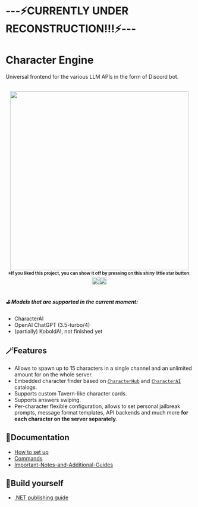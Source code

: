 # ---⚡CURRENTLY UNDER RECONSTRUCTION!!!⚡---

# Character Engine
Universal frontend for the various LLM APIs in the form of Discord bot.


<div align="center"><br>
  <img width="480" src="https://github.com/drizzle-mizzle/Character-Engine-Discord/assets/55811932/6c81e1d0-e48b-4e35-b5d6-0dc21a9ef1d6"/>
  <br>
  <sup><b>
    ⭐If you liked this project, you can show it off by pressing on this shiny little star button: </sup><img height="20" src="https://github.com/drizzle-mizzle/Character-Engine-Discord/assets/55811932/fe5331b5-8264-460d-aeef-9d73724fa16b"/><img height="20" src="https://github.com/drizzle-mizzle/Character-Engine-Discord/assets/55811932/dc1200b4-9871-4b6d-9100-b7b3067276bd"/>
  </sup></b>
</div>
    
##
##### ⛳ Models that are supported in the current moment:
- CharacterAI 
- OpenAI ChatGPT (3.5-turbo/4)
- (partially) KoboldAI, not finished yet

## 🪄Features
- Allows to spawn up to 15 characters in a single channel and an unlimited amount for on the whole server.
- Embedded character finder based on [`CharacterHub`](https://www.chub.ai/) and [`CharacterAI`](https://www.character.ai) catalogs.
- Supports custom Tavern-like character cards.
- Supports answers swiping.
- Per-character flexible configuration, allows to set personal jailbreak prompts, message format templates, API backends and much more **for each character on the server separately**.

## 📓Documentation
- [How to set up](https://github.com/drizzle-mizzle/Character-Engine-Discord/wiki/How-to-set-up)
- [Commands](https://github.com/drizzle-mizzle/Character-Engine-Discord/wiki/Commands)
- [Important-Notes-and-Additional-Guides](https://github.com/drizzle-mizzle/Character-Engine-Discord/wiki/Important-Notes-and-Additional-Guides)

## 🧱Build yourself
- [.NET publishing guide](https://github.com/drizzle-mizzle/Character-Engine-Discord/wiki/Build-youself)
